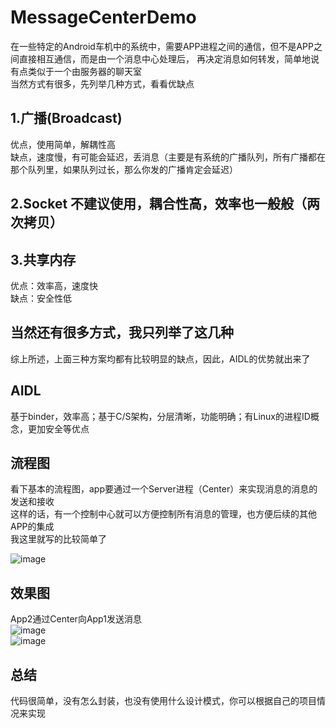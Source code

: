 # MessageCenterDemo
在一些特定的Android车机中的系统中，需要APP进程之间的通信，但不是APP之间直接相互通信，而是由一个消息中心处理后，
再决定消息如何转发，简单地说有点类似于一个由服务器的聊天室</br>
当然方式有很多，先列举几种方式，看看优缺点<Br/>
## 1.广播(Broadcast)
优点，使用简单，解耦性高<Br/>
缺点，速度慢，有可能会延迟，丢消息（主要是有系统的广播队列，所有广播都在那个队列里，如果队列过长，那么你发的广播肯定会延迟）<Br/>
## 2.Socket 不建议使用，耦合性高，效率也一般般（两次拷贝）
## 3.共享内存 
优点：效率高，速度快<Br/>
缺点：安全性低<Br/>

## 当然还有很多方式，我只列举了这几种<Br/>
综上所述，上面三种方案均都有比较明显的缺点，因此，AIDL的优势就出来了<Br/>
## AIDL
基于binder，效率高；基于C/S架构，分层清晰，功能明确；有Linux的进程ID概念，更加安全等优点<Br/>
## 流程图
看下基本的流程图，app要通过一个Server进程（Center）来实现消息的消息的发送和接收<Br/>
这样的话，有一个控制中心就可以方便控制所有消息的管理，也方便后续的其他APP的集成<Br/>
我这里就写的比较简单了

![image](https://github.com/helang1991/MessageCenterDemo/blob/master/png/test.png)

## 效果图
App2通过Center向App1发送消息<Br/>
![image](https://github.com/helang1991/MessageCenterDemo/blob/master/png/app2.png)<Br/>
![image](https://github.com/helang1991/MessageCenterDemo/blob/master/png/app1.png)

## 总结
代码很简单，没有怎么封装，也没有使用什么设计模式，你可以根据自己的项目情况来实现<Br/>



